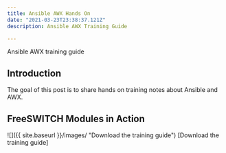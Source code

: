 ```yaml
---
title: Ansible AWX Hands On
date: "2021-03-23T23:38:37.121Z"
description: Ansible AWX Training Guide

--- 
```

Ansible AWX training guide

## Introduction
The goal of this post is to share hands on training notes about Ansible and AWX. 


## FreeSWITCH Modules in Action

![]({{ site.baseurl }}/images/ "Download the training guide")
[Download the training guide]
